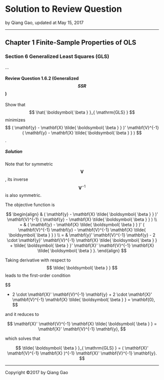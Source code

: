 # Solution to Review Question

by Qiang Gao, updated at May 15, 2017

---

## Chapter 1 Finite-Sample Properties of OLS

### Section 6 Generalized Least Squares (GLS)

...

#### Review Question 1.6.2 (Generalized $$ SSR $$)

Show that $$ \hat{ \boldsymbol{ \beta } }_{ \mathrm{GLS} } $$ minimizes $$ ( \mathbf{y} - \mathbf{X} \tilde{ \boldsymbol{ \beta } } )' \mathbf{V}^{-1} ( \mathbf{y} - \mathbf{X} \tilde{ \boldsymbol{ \beta } } ) $$.

##### Solution

Note that for symmetric $$ \mathbf{V} $$, its inverse $$ \mathbf{V}^{-1} $$ is also symmetric.

The objective function is

$$
\begin{align}
& ( \mathbf{y} - \mathbf{X} \tilde{ \boldsymbol{ \beta } } )' \mathbf{V}^{-1} ( \mathbf{y} - \mathbf{X} \tilde{ \boldsymbol{ \beta } } )
\\ = &
( \mathbf{y} - \mathbf{X} \tilde{ \boldsymbol{ \beta } } )' ( \mathbf{V}^{-1} \mathbf{y} - \mathbf{V}^{-1} \mathbf{X} \tilde{ \boldsymbol{ \beta } } )
\\ = &
\mathbf{y}' \mathbf{V}^{-1} \mathbf{y} - 2 \cdot \mathbf{y}' \mathbf{V}^{-1} \mathbf{X} \tilde{ \boldsymbol{ \beta } } + \tilde{ \boldsymbol{ \beta } }' \mathbf{X}' \mathbf{V}^{-1} \mathbf{X} \tilde{ \boldsymbol{ \beta } }.
\end{align}
$$

Taking derivative with respect to $$ \tilde{ \boldsymbol{ \beta } } $$ leads to the first-order condition

$$
- 2 \cdot \mathbf{X}' \mathbf{V}^{-1} \mathbf{y} + 2 \cdot \mathbf{X}' \mathbf{V}^{-1} \mathbf{X} \tilde{ \boldsymbol{ \beta } } = \mathbf{0},
$$

and it reduces to

$$
\mathbf{X}' \mathbf{V}^{-1} \mathbf{X} \tilde{ \boldsymbol{ \beta } } = \mathbf{X}' \mathbf{V}^{-1} \mathbf{y},
$$

which solves that

$$
\tilde{ \boldsymbol{ \beta } }_{ \mathrm{GLS} } = ( \mathbf{X}' \mathbf{V}^{-1} \mathbf{X} )^{-1} \mathbf{X}' \mathbf{V}^{-1} \mathbf{y}.
$$

---

Copyright ©2017 by Qiang Gao